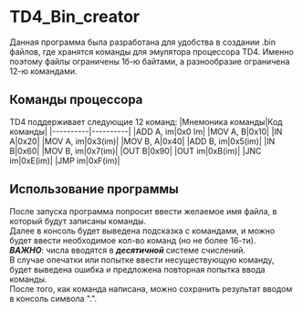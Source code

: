 # TD4_Bin_creator
Данная программа была разработана для удобства в создании .bin файлов, где хранятся команды для эмулятора процессора TD4. Именно поэтому файлы ограничены 1б-ю байтами, а разнообразие ограничена 12-ю командами.
## Команды процессора
TD4 поддерживает следующие 12 команд:
|Мнемоника команды|Код команды|
|----------|----------|
|ADD A, im|0x0 Im|
|MOV A, B|0x10|
|IN  A|0x20|
|MOV A, im|0x3(im)|
|MOV B, A|0x40|
|ADD B, im|0x5(im)|
|IN  B|0x60|
|MOV B, im|0x7(im)|
|OUT B|0x90|
|OUT im|0xB(im)|
|JNC im|0xE(im)|
|JMP im|0xF(im)|

## Использование программы
После запуска программа попросит ввести желаемое имя файла, в который будут записаны команды.  
Далее в консоль будет выведена подсказка с командами, и можно будет ввести необходимое кол-во команд (но не более 16-ти).  
***ВАЖНО***: числа вводятся в ***десятичной*** системе счислений.  
В случае опечатки или попытке ввести несуществующую команду, будет выведена ошибка и предложена повторная попытка ввода команды.  
После того, как команда написана, можно сохранить результат вводом в консоль символа ".".
